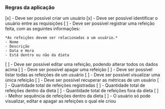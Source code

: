### Regras da aplicação

[x] - Deve ser possível criar um usuário
[x] - Deve ser possível identificar o usuário entre as requisições
[ ] - Deve ser possível registrar uma refeição feita, com as seguintes informações:
    
    *As refeições devem ser relacionadas a um usuário.*
    - Nome
    - Descrição
    - Data e Hora
    - Está dentro ou não da dieta

[ ] - Deve ser possível editar uma refeição, podendo alterar todos os dados acima
[ ] - Deve ser possível apagar uma refeição
[ ] - Deve ser possível listar todas as refeições de um usuário
[ ] - Deve ser possível visualizar uma única refeição
[ ] - Deve ser possível recuperar as métricas de um usuário
    [ ] - Quantidade total de refeições registradas
    [ ] - Quantidade total de refeições dentro da dieta
    [ ] - Quantidade total de refeições fora da dieta
    [ ] - Melhor sequência de refeições dentro da dieta
[ ] - O usuário só pode visualizar, editar e apagar as refeições o qual ele criou

